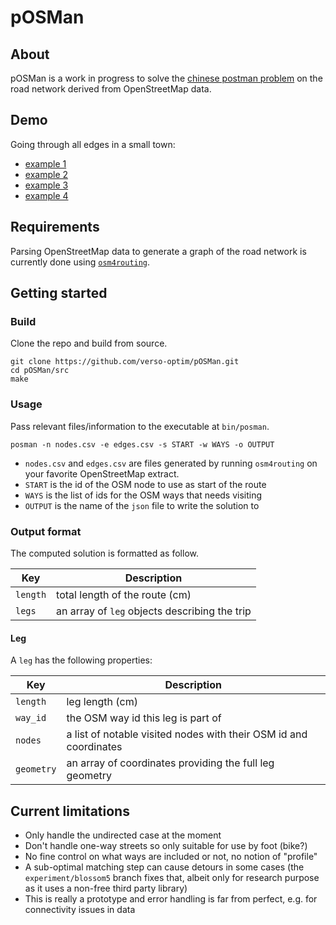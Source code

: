 # pOSMan

## About

pOSMan is a work in progress to solve the [chinese postman
problem](https://en.wikipedia.org/wiki/Route_inspection_problem) on
the road network derived from OpenStreetMap data.

## Demo

Going through all edges in a small town:

- [example 1](https://verso-optim.com/vrp-optim/chinese-postman-poc/monnieres/)
- [example 2](https://verso-optim.com/vrp-optim/chinese-postman-poc/saint-lumine-de-clisson/)
- [example 3](https://verso-optim.com/vrp-optim/chinese-postman-poc/montreuil-en-touraine/)
- [example 4](https://verso-optim.com/vrp-optim/chinese-postman-poc/vieillevigne/)

## Requirements

Parsing OpenStreetMap data to generate a graph of the road network is
currently done using
[`osm4routing`](https://github.com/Tristramg/osm4routing).


## Getting started

### Build

Clone the repo and build from source.

```
git clone https://github.com/verso-optim/pOSMan.git
cd pOSMan/src
make
```

### Usage

Pass relevant files/information to the executable at `bin/posman`.

```
posman -n nodes.csv -e edges.csv -s START -w WAYS -o OUTPUT
```

- `nodes.csv` and `edges.csv` are files generated by running `osm4routing` on your favorite OpenStreetMap extract.
- `START` is the id of the OSM node to use as start of the route
- `WAYS` is the list of ids for the OSM ways that needs visiting
- `OUTPUT` is the name of the `json` file to write the solution to

### Output format

The computed solution is formatted as follow.

| Key         | Description |
| ----------- | ----------- |
| `length` | total length of the route (cm) |
| `legs` | an array of `leg` objects describing the trip |

#### Leg

A `leg` has the following properties:

| Key         | Description |
| ----------- | ----------- |
| `length` | leg length (cm) |
| `way_id` | the OSM way id this leg is part of |
| `nodes` | a list of notable visited nodes with their OSM id and coordinates |
| `geometry` | an array of coordinates providing the full leg geometry |

## Current limitations

- Only handle the undirected case at the moment
- Don't handle one-way streets so only suitable for use by foot (bike?)
- No fine control on what ways are included or not, no notion of "profile"
- A sub-optimal matching step can cause detours in some cases (the `experiment/blossom5` branch fixes that, albeit only for research purpose as it uses a non-free third party library)
- This is really a prototype and error handling is far from perfect, e.g. for connectivity issues in data